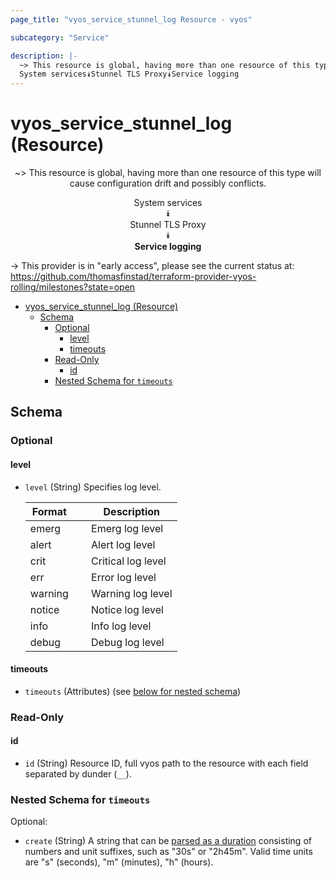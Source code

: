 ```yaml
---
page_title: "vyos_service_stunnel_log Resource - vyos"

subcategory: "Service"

description: |-
  ~> This resource is global, having more than one resource of this type will cause configuration drift and possibly conflicts.
  System services⯯Stunnel TLS Proxy⯯Service logging
---
```


# vyos_service_stunnel_log (Resource)
<center>

~> This resource is global, having more than one resource of this type will cause configuration drift and possibly conflicts.

System services  
⯯  
Stunnel TLS Proxy  
⯯  
**Service logging**


</center>

-> This provider is in "early access", please see the current status at: https://github.com/thomasfinstad/terraform-provider-vyos-rolling/milestones?state=open

<!--TOC-->

- [vyos_service_stunnel_log (Resource)](#vyos_service_stunnel_log-resource)
  - [Schema](#schema)
    - [Optional](#optional)
      - [level](#level)
      - [timeouts](#timeouts)
    - [Read-Only](#read-only)
      - [id](#id)
    - [Nested Schema for `timeouts`](#nested-schema-for-timeouts)

<!--TOC-->

<!-- schema generated by tfplugindocs -->
## Schema

### Optional

#### level
- `level` (String) Specifies log level.

    |  Format   &emsp;|  Description         |
    |-----------|----------------------|
    |  emerg    &emsp;|  Emerg log level     |
    |  alert    &emsp;|  Alert log level     |
    |  crit     &emsp;|  Critical log level  |
    |  err      &emsp;|  Error log level     |
    |  warning  &emsp;|  Warning log level   |
    |  notice   &emsp;|  Notice log level    |
    |  info     &emsp;|  Info log level      |
    |  debug    &emsp;|  Debug log level     |
#### timeouts
- `timeouts` (Attributes) (see [below for nested schema](#nestedatt--timeouts))

### Read-Only

#### id
- `id` (String) Resource ID, full vyos path to the resource with each field separated by dunder (`__`).

<a id="nestedatt--timeouts"></a>
### Nested Schema for `timeouts`

Optional:

- `create` (String) A string that can be [parsed as a duration](https://pkg.go.dev/time#ParseDuration) consisting of numbers and unit suffixes, such as &#34;30s&#34; or &#34;2h45m&#34;. Valid time units are &#34;s&#34; (seconds), &#34;m&#34; (minutes), &#34;h&#34; (hours).

